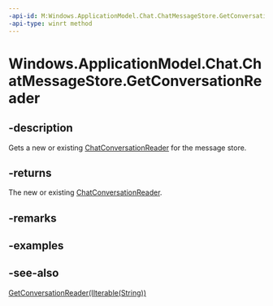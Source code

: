 ----api-id: M:Windows.ApplicationModel.Chat.ChatMessageStore.GetConversationReader
-api-type: winrt method
---<!-- Method syntaxpublic Windows.ApplicationModel.Chat.ChatConversationReader GetConversationReader()--># Windows.ApplicationModel.Chat.ChatMessageStore.GetConversationReader## -descriptionGets a new or existing [ChatConversationReader](chatconversationreader.md) for the message store.## -returnsThe new or existing [ChatConversationReader](chatconversationreader.md).## -remarks## -examples## -see-also[GetConversationReader(IIterable(String))](chatmessagestore_getconversationreader_429351951.md)